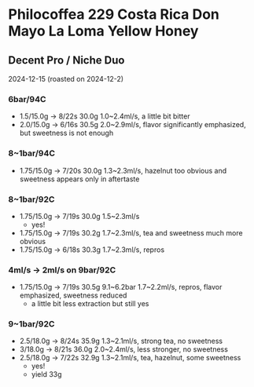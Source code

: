 # Philocoffea 229 Costa Rica Don Mayo La Loma Yellow Honey

## Decent Pro / Niche Duo

2024-12-15 (roasted on 2024-12-2)

### 6bar/94C

- 1.5/15.0g -> 8/22s 30.0g 1.0\~2.4ml/s, a little bit bitter
- 2.0/15.0g -> 6/16s 30.5g 2.0\~2.9ml/s, flavor significantly emphasized,  but sweetness is not enough

### 8~1bar/94C

- 1.75/15.0g -> 7/20s 30.0g 1.3\~2.3ml/s, hazelnut too obvious and sweetness appears only in aftertaste

### 8~1bar/92C

- 1.75/15.0g -> 7/19s 30.0g 1.5\~2.3ml/s
  - yes!
- 1.75/15.0g -> 7/19s 30.2g 1.7\~2.3ml/s, tea and sweetness much more obvious
- 1.75/15.0g -> 6/18s 30.3g 1.7\~2.3ml/s, repros

### 4ml/s -> 2ml/s on 9bar/92C

- 1.75/15.0g -> 7/19s 30.5g 9.1\~6.2bar 1.7\~2.2ml/s, repros, flavor emphasized, sweetness reduced
  - a little bit less extraction but still yes

### 9~1bar/92C

- 2.5/18.0g -> 8/24s 35.9g 1.3\~2.1ml/s, strong tea, no sweetness
- 3/18.0g -> 8/21s 36.0g 2.0\~2.4ml/s, less stronger, no sweetness
- 2.5/18.0g -> 7/22s 32.9g 1.3\~2.1ml/s, tea, hazelnut, some sweetness
  - yes!
  - yield 33g
